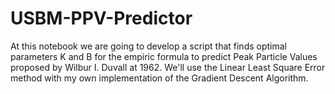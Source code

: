 # USBM-PPV-Predictor
At this notebook we are going to develop a script that finds optimal parameters K and B for the empiric formula to predict Peak Particle Values proposed by Wilbur I. Duvall at 1962. We'll use the Linear Least Square Error method with my own implementation of the Gradient Descent Algorithm.
